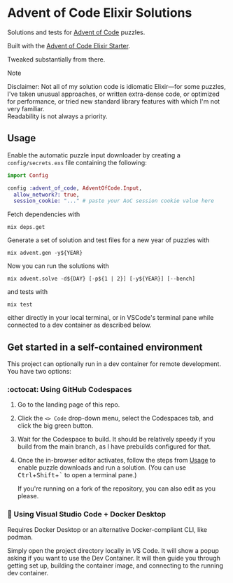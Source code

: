 # Advent of Code Elixir Solutions

Solutions and tests for [Advent of Code][aoc] puzzles.

Built with the [Advent of Code Elixir Starter][aoc-starter].

Tweaked substantially from there.

> [!NOTE]
> Disclaimer: Not all of my solution code is idiomatic Elixir—for some
> puzzles, I've taken unusual approaches, or written extra-dense code, or
> optimized for performance, or tried new standard library features with which
> I'm not very familiar.\
> Readability is not always a priority.

## Usage

Enable the automatic puzzle input downloader by creating a `config/secrets.exs`
file containing the following:

```elixir
import Config

config :advent_of_code, AdventOfCode.Input,
  allow_network?: true,
  session_cookie: "..." # paste your AoC session cookie value here
```

Fetch dependencies with
```shell
mix deps.get
```

Generate a set of solution and test files for a new year of puzzles with
```shell
mix advent.gen -y${YEAR}
```

Now you can run the solutions with
```shell
mix advent.solve -d${DAY} [-p${1 | 2}] [-y${YEAR}] [--bench]
```

and tests with
```shell
mix test
```

either directly in your local terminal, or in VSCode's terminal pane while
connected to a dev container as described below.

## Get started in a self-contained environment

This project can optionally run in a dev container for remote development.\
You have two options:

### :octocat: Using GitHub Codespaces
1. Go to the landing page of this repo.
1. Click the `<> Code` drop-down menu, select the Codespaces tab, and click the
   big green button.
1. Wait for the Codespace to build. It should be relatively speedy if you build
   from the main branch, as I have prebuilds configured for that.
1. Once the in-browser editor activates, follow the steps from [Usage](#usage)
   to enable puzzle downloads and run a solution. (You can use
   <kbd>Ctrl</kbd>+<kbd>Shift</kbd>+<kbd>`</kbd> to open a terminal pane.)

   If you're running on a fork of the repository, you can also edit as you
   please.

### :whale: Using Visual Studio Code + Docker Desktop

Requires Docker Desktop or an alternative Docker-compliant CLI, like podman.

Simply open the project directory locally in VS Code. It will show a popup
asking if you want to use the Dev Container. It will then guide you through
getting set up, building the container image, and connecting to the running dev
container.

[aoc]: https://adventofcode.com/
[aoc-starter]: https://github.com/mhanberg/advent-of-code-elixir-starter
[docker]: https://www.docker.com/products/docker-desktop
[dev-container]:
    https://code.visualstudio.com/docs/devcontainers/create-dev-container